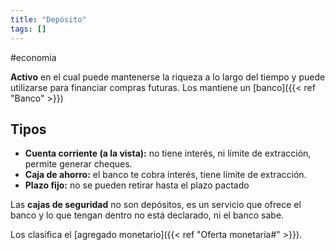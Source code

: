 ```yaml
---
title: "Depósito"
tags: []
---
```

#economia 

**Activo** en el cual puede mantenerse la riqueza a lo largo del tiempo y puede utilizarse
para financiar compras futuras. Los mantiene un [banco]({{< ref "Banco" >}})

## Tipos

- **Cuenta corriente (a la vista):** no tiene interés, ni límite de extracción, permite generar cheques.
- **Caja de ahorro:** el banco te cobra interés, tiene límite de extracción.
- **Plazo fijo:** no se pueden retirar hasta el plazo pactado

Las **cajas de seguridad** no son depósitos, es un servicio que ofrece el banco y lo que tengan dentro no está declarado, ni el banco sabe.

Los clasifica el [agregado monetario]({{< ref "Oferta monetaria#" >}}).